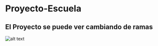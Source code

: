 # Proyecto-Escuela
## El Proyecto se puede ver cambiando de ramas
![alt text](https://pngimg.com/uploads/pokemon/pokemon_PNG52.png)
